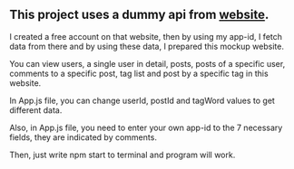 ## This project uses a dummy api from [website](https://dummyapi.io/docs).

I created a free account on that website, then by using my app-id, I fetch data from there and by using these data, I prepared this mockup website.

You can view users, a single user in detail, posts, posts of a specific user, comments to a specific post, tag list and post by a specific tag in this website.

In App.js file, you can change userId, postId and tagWord values to get different data.

Also, in App.js file, you need to enter your own app-id to the 7 necessary fields, they are indicated by comments.

Then, just write npm start to terminal and program will work.

